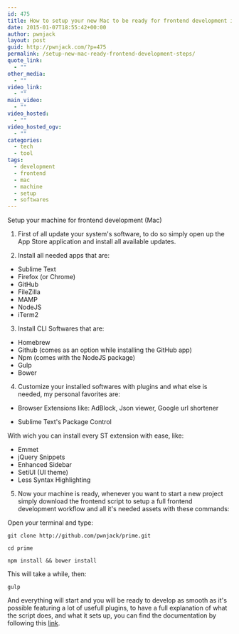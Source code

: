 ```yaml
---
id: 475
title: How to setup your new Mac to be ready for frontend development in few steps
date: 2015-01-07T18:55:42+00:00
author: pwnjack
layout: post
guid: http://pwnjack.com/?p=475
permalink: /setup-new-mac-ready-frontend-development-steps/
quote_link:
  - ""
other_media:
  - ""
video_link:
  - ""
main_video:
  - ""
video_hosted:
  - ""
video_hosted_ogv:
  - ""
categories:
  - tech
  - tool
tags:
  - development
  - frontend
  - mac
  - machine
  - setup
  - softwares
---
```

Setup your machine for frontend development (Mac)

1. First of all update your system's software, to do so simply open up the App Store application and install all available updates.

2. Install all needed apps that are:

- Sublime Text  
- Firefox (or Chrome)  
- GitHub  
- FileZilla  
- MAMP  
- NodeJS  
- iTerm2

3. Install CLI Softwares that are:

- Homebrew  
- Github (comes as an option while installing the GitHub app)  
- Npm (comes with the NodeJS package)  
- Gulp  
- Bower

4. Customize your installed softwares with plugins and what else is needed, my personal favorites are:

- Browser Extensions like: AdBlock, Json viewer, Google url shortener

- Sublime Text's Package Control

With wich you can install every ST extension with ease, like:

- Emmet  
- jQuery Snippets  
- Enhanced Sidebar  
- SetiUI (UI theme)  
- Less Syntax Highlighting

5. Now your machine is ready, whenever you want to start a new project simply download the frontend script to setup a full frontend development workflow and all it's needed assets with these commands:

Open your terminal and type:

    git clone http://github.com/pwnjack/prime.git

    cd prime

    npm install && bower install



This will take a while, then:

    gulp



And everything will start and you will be ready to develop as smooth as it's possible featuring a lot of usefull plugins, to have a full explanation of what the script does, and what it sets up, you can find the documentation by following this [link](http://pwnjack.com/prime-scaffolding-frontend-projects-breeze/ "Prime, scaffolding frontend projects is a breeze").